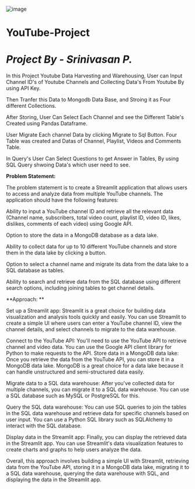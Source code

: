 ![image](https://github.com/Srinivasan2821/YouTube-Project-/assets/154582529/7602d7e1-108f-44db-a37e-b978dc7f65a1)


# YouTube-Project
# _Project  By - Srinivasan P._

 In this Project Youtube Data Harvesting and Warehousing, User can Input Channel ID's of Youtube Channels and Collecting Data's From Youtube By using API Key.
 
 Then Tranfer this Data to Mongodb Data Base, and Stroing it as Four different Collections.
 
 After Storing, User Can Select Each Channel and see the Different Table's Created using Pandas Dataframe.
 
 User Migrate Each channel Data by clicking Migrate to Sql Button. Four Table was created and Datas of Channel, Playlist, Videos and Comments Table.
 
 In Query's User Can Select Questions to get Answer in Tables, By using SQL Query shwoing Data's which user need to see.



**Problem Statement:**

 The problem statement is to create a Streamlit application that allows users to access and analyze data from multiple YouTube channels. The application should have the following features:
 
 Ability to input a YouTube channel ID and retrieve all the relevant data (Channel name, subscribers, total video count, playlist ID, video ID, likes, dislikes, comments of each video) using Google API.
 
 Option to store the data in a MongoDB database as a data lake.
 
 Ability to collect data for up to 10 different YouTube channels and store them in the data lake by clicking a button.
 
 Option to select a channel name and migrate its data from the data lake to a SQL database as tables.
 
 Ability to search and retrieve data from the SQL database using different search options, including joining tables to get channel details.
 

**Approach: **

 Set up a Streamlit app: Streamlit is a great choice for building data visualization and analysis tools quickly and easily. You can use Streamlit to create a simple UI where users can enter a YouTube channel ID, view the channel details, and select channels to migrate to the data warehouse.
 
 Connect to the YouTube API: You'll need to use the YouTube API to retrieve channel and video data. You can use the Google API client library for Python to make requests to the API.
 Store data in a MongoDB data lake: Once you retrieve the data from the YouTube API, you can store it in a MongoDB data lake. MongoDB is a great choice for a data lake because it can handle unstructured and semi-structured data easily.
 
 Migrate data to a SQL data warehouse: After you've collected data for multiple channels, you can migrate it to a SQL data warehouse. You can use a SQL database such as MySQL or PostgreSQL for this.
 
 Query the SQL data warehouse: You can use SQL queries to join the tables in the SQL data warehouse and retrieve data for specific channels based on user input. You can use a Python SQL library such as SQLAlchemy to interact with the SQL database.
 
 Display data in the Streamlit app: Finally, you can display the retrieved data in the Streamlit app. You can use Streamlit's data visualization features to create charts and graphs to help users analyze the data.
 
 Overall, this approach involves building a simple UI with Streamlit, retrieving data from the YouTube API, storing it in a MongoDB data lake, migrating it to a SQL data warehouse, querying the data warehouse with SQL, and displaying the data in the Streamlit app.
 

